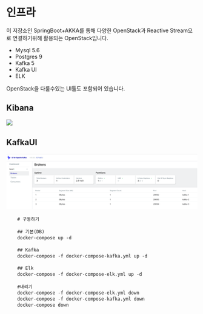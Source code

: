 # 인프라

이 저장소인 SpringBoot+AKKA를 통해 다양한 OpenStack과 Reactive Stream으로 연결하기위해 활용되는 OpenStack입니다.
 
- Mysql 5.6
- Postgres 9 
- Kafka 5
- Kafka UI 
- ELK


OpenStack을 다룰수있는 UI툴도 포함되어 있습니다.

## Kibana

<img src="https://velog.velcdn.com/images/jskim/post/b97de0fe-50d7-4377-9cca-db17b089a922/image.png" />

## KafkaUI

<img src="https://github.com/schooldevops/kafka-tutorials-with-kido/raw/main/imgs/kafka-ui-02.png" />

```
    # 구동하기
    
    ## 기본(DB)
    docker-compose up -d
    
    ## Kafka
    docker-compose -f docker-compose-kafka.yml up -d
    
    ## Elk
    docker-compose -f docker-compose-elk.yml up -d        

    #내리기
    docker-compose -f docker-compose-elk.yml down    
    docker-compose -f docker-compose-kafka.yml down    
    docker-compose down
